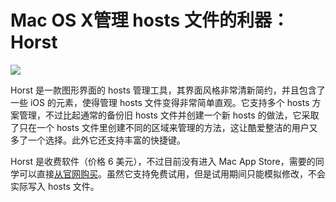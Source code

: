 # Mac OS X管理 hosts 文件的利器：Horst

![](http://img.guomii.com/2012/01/s1.png)

Horst 是一款图形界面的 hosts 管理工具，其界面风格非常清新简约，并且包含了一些 iOS 的元素，使得管理 hosts 文件变得非常简单直观。它支持多个 hosts 方案管理，不过比起通常的备份旧 hosts 文件并创建一个新 hosts 的做法，它采取了只在一个 hosts 文件里创建不同的区域来管理的方法，这让酷爱整洁的用户又多了一个选择。此外它还支持丰富的快捷键。

Horst 是收费软件（价格 6 美元），不过目前没有进入 Mac App Store，需要的同学可以直接[从官网购买](http://penck.de/horst/)。虽然它支持免费试用，但是试用期间只能模拟修改，不会实际写入 hosts 文件。
